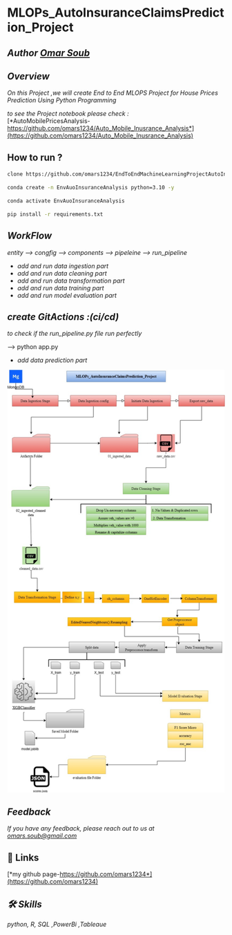 

# MLOPs_AutoInsuranceClaimsPrediction_Project

## *Author  [Omar Soub](https://github.com/omars1234)*

## *Overview*

*On this Project ,we will create End to End MLOPS Project for House Prices Prediction Using Python Programming*


*to see the Project notebook please check :*  
[*AutoMobilePricesAnalysis-https://github.com/omars1234/Auto_Mobile_Inusrance_Analysis*](https://github.com/omars1234/Auto_Mobile_Inusrance_Analysis) 




## How to run ?

```bash
clone https://github.com/omars1234/EndToEndMachineLearningProjectAutoInsuranceClaimsPrediction.git
```

```bash
conda create -n EnvAuoInsuranceAnalysis python=3.10 -y
```

```bash
conda activate EnvAuoInsuranceAnalysis
```

```bash
pip install -r requirements.txt
```

## *WorkFlow*

*entity --> congfig --> components --> pipeleine --> run_pipeline*


* *add and run data ingestion part*  
* *add and run data cleaning part*  
* *add and run data transformation part*  
* *add and run data training part*  
* *add and run model evaluation part*   
## *create GitActions :(ci/cd)*

*to check if the run_pipeline.py file run perfectly*  

 --> python app.py  
* *add data prediction part*  


![log](MLOPs_AutoInsuranceClaimsPrediction_Project.jpg)





## *Feedback*

*If you have any feedback, please reach out to us at omars.soub@gmail.com*

## 🔗 Links

[*my github page-https://github.com/omars1234*](https://github.com/omars1234)

## *🛠 Skills*
*python, R, SQL ,PowerBi ,Tableaue*